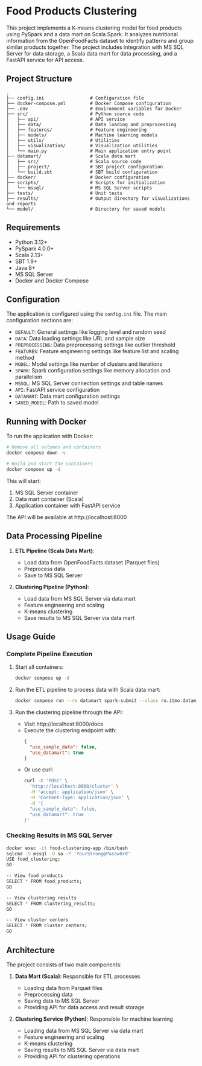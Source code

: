 # Food Products Clustering

This project implements a K-means clustering model for food products using PySpark and a data mart on Scala Spark. It analyzes nutritional information from the OpenFoodFacts dataset to identify patterns and group similar products together. The project includes integration with MS SQL Server for data storage, a Scala data mart for data processing, and a FastAPI service for API access.

## Project Structure

```
.
├── config.ini                 # Configuration file
├── docker-compose.yml         # Docker Compose configuration
├── .env                       # Environment variables for Docker
├── src/                       # Python source code
│   ├── api/                   # API service
│   ├── data/                  # Data loading and preprocessing
│   ├── features/              # Feature engineering
│   ├── models/                # Machine learning models
│   ├── utils/                 # Utilities
│   ├── visualization/         # Visualization utilities
│   └── main.py                # Main application entry point
├── datamart/                  # Scala data mart
│   ├── src/                   # Scala source code
│   ├── project/               # SBT project configuration
│   └── build.sbt              # SBT build configuration
├── docker/                    # Docker configuration
├── scripts/                   # Scripts for initialization
│   └── mssql/                 # MS SQL Server scripts
├── tests/                     # Unit tests
├── results/                   # Output directory for visualizations and reports
└── model/                     # Directory for saved models
```

## Requirements

- Python 3.12+
- PySpark 4.0.0+
- Scala 2.13+
- SBT 1.9+
- Java 8+
- MS SQL Server
- Docker and Docker Compose

## Configuration

The application is configured using the `config.ini` file. The main configuration sections are:

- `DEFAULT`: General settings like logging level and random seed
- `DATA`: Data loading settings like URL and sample size
- `PREPROCESSING`: Data preprocessing settings like outlier threshold
- `FEATURES`: Feature engineering settings like feature list and scaling method
- `MODEL`: Model settings like number of clusters and iterations
- `SPARK`: Spark configuration settings like memory allocation and parallelism
- `MSSQL`: MS SQL Server connection settings and table names
- `API`: FastAPI service configuration
- `DATAMART`: Data mart configuration settings
- `SAVED_MODEL`: Path to saved model

## Running with Docker

To run the application with Docker:

```bash
# Remove all volumes and containers
docker compose down -v

# Build and start the containers
docker compose up -d
```

This will start:
1. MS SQL Server container
2. Data mart container (Scala)
3. Application container with FastAPI service

The API will be available at http://localhost:8000

## Data Processing Pipeline

1. **ETL Pipeline (Scala Data Mart)**:
   - Load data from OpenFoodFacts dataset (Parquet files)
   - Preprocess data
   - Save to MS SQL Server

2. **Clustering Pipeline (Python)**:
   - Load data from MS SQL Server via data mart
   - Feature engineering and scaling
   - K-means clustering
   - Save results to MS SQL Server via data mart

## Usage Guide

### Complete Pipeline Execution

1. Start all containers:
   ```bash
   docker compose up -d
   ```

2. Run the ETL pipeline to process data with Scala data mart:
   ```bash
   docker compose run --rm datamart spark-submit --class ru.itmo.datamart.Main target/scala-2.13/food-datamart.jar etl
   ```

3. Run the clustering pipeline through the API:
   - Visit http://localhost:8000/docs
   - Execute the clustering endpoint with:
     ```json
     {
       "use_sample_data": false,
       "use_datamart": true
     }
     ```
   - Or use curl:
     ```bash
     curl -X 'POST' \
       'http://localhost:8000/cluster' \
       -H 'accept: application/json' \
       -H 'Content-Type: application/json' \
       -d '{
       "use_sample_data": false,
       "use_datamart": true
     }'
     ```

### Checking Results in MS SQL Server

```bash
docker exec -it food-clustering-app /bin/bash
sqlcmd -S mssql -U sa -P 'YourStrong@Passw0rd'
USE food_clustering;
GO

-- View food products
SELECT * FROM food_products;
GO

-- View clustering results
SELECT * FROM clustering_results;
GO

-- View cluster centers
SELECT * FROM cluster_centers;
GO
```

## Architecture

The project consists of two main components:

1. **Data Mart (Scala)**: Responsible for ETL processes
   - Loading data from Parquet files
   - Preprocessing data
   - Saving data to MS SQL Server
   - Providing API for data access and result storage

2. **Clustering Service (Python)**: Responsible for machine learning
   - Loading data from MS SQL Server via data mart
   - Feature engineering and scaling
   - K-means clustering
   - Saving results to MS SQL Server via data mart
   - Providing API for clustering operations
